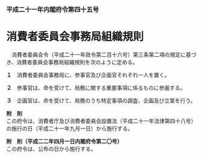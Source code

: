 ### 平成二十一年内閣府令第四十五号  
# 消費者委員会事務局組織規則  
　消費者委員会令（平成二十一年政令第二百十六号）第三条第二項の規定に基づき、消費者委員会事務局組織規則を次のように定める。  
  
**１**　消費者委員会事務局に、参事官及び企画官それぞれ一人を置く。  
  
**２**　参事官は、命を受けて、局務に関する重要事項に係るものに参画する。  
  
**３**　企画官は、命を受けて、局務のうち特定事項の調査、企画及び立案を行う。  
  
**附　則**  
この府令は、消費者庁及び消費者委員会設置法（平成二十一年法律第四十八号）の施行の日（平成二十一年九月一日）から施行する。  
  
**附　則（平成二二年四月一日内閣府令第二〇号）**  
この府令は、公布の日から施行する。  
  
